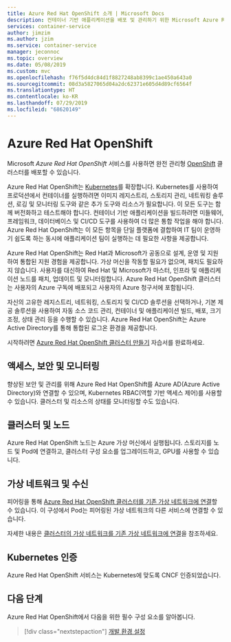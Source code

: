 ```yaml
---
title: Azure Red Hat OpenShift 소개 | Microsoft Docs
description: 컨테이너 기반 애플리케이션을 배포 및 관리하기 위한 Microsoft Azure Red Hat OpenShift의 기능 및 이점을 알아봅니다.
services: container-service
author: jimzim
ms.author: jzim
ms.service: container-service
manager: jeconnoc
ms.topic: overview
ms.date: 05/08/2019
ms.custom: mvc
ms.openlocfilehash: f76f5d4dc84d1f8827248ab8399c1ae450a643a0
ms.sourcegitcommit: 08d3a5827065d04a2dc62371e605d4d89cf6564f
ms.translationtype: HT
ms.contentlocale: ko-KR
ms.lasthandoff: 07/29/2019
ms.locfileid: "68620149"
---
```

# <a name="azure-red-hat-openshift"></a>Azure Red Hat OpenShift

Microsoft *Azure Red Hat OpenShift* 서비스를 사용하면 완전 관리형 [OpenShift](https://www.openshift.com/) 클러스터를 배포할 수 있습니다.

Azure Red Hat OpenShift는 [Kubernetes](https://kubernetes.io/)를 확장합니다. Kubernetes를 사용하여 프로덕션에서 컨테이너를 실행하려면 이미지 레지스트리, 스토리지 관리, 네트워킹 솔루션, 로깅 및 모니터링 도구와 같은 추가 도구와 리소스가 필요합니다. 이 모든 도구는 함께 버전화하고 테스트해야 합니다. 컨테이너 기반 애플리케이션을 빌드하려면 미들웨어, 프레임워크, 데이터베이스 및 CI/CD 도구를 사용하여 더 많은 통합 작업을 해야 합니다. Azure Red Hat OpenShift는 이 모든 항목을 단일 플랫폼에 결합하여 IT 팀이 운영하기 쉽도록 하는 동시에 애플리케이션 팀이 실행하는 데 필요한 사항을 제공합니다.

Azure Red Hat OpenShift는 Red Hat과 Microsoft가 공동으로 설계, 운영 및 지원하여 통합된 지원 경험을 제공합니다. 가상 머신을 작동할 필요가 없으며, 패치도 필요하지 않습니다. 사용자를 대신하여 Red Hat 및 Microsoft가 마스터, 인프라 및 애플리케이션 노드를 패치, 업데이트 및 모니터링합니다. Azure Red Hat OpenShift 클러스터는 사용자의 Azure 구독에 배포되고 사용자의 Azure 청구서에 포함됩니다.

자신의 고유한 레지스트리, 네트워킹, 스토리지 및 CI/CD 솔루션을 선택하거나, 기본 제공 솔루션을 사용하여 자동 소스 코드 관리, 컨테이너 및 애플리케이션 빌드, 배포, 크기 조정, 상태 관리 등을 수행할 수 있습니다. Azure Red Hat OpenShift는 Azure Active Directory를 통해 통합된 로그온 환경을 제공합니다.

시작하려면 [Azure Red Hat OpenShift 클러스터 만들기](tutorial-create-cluster.md) 자습서를 완료하세요.

## <a name="access-security-and-monitoring"></a>액세스, 보안 및 모니터링

향상된 보안 및 관리를 위해 Azure Red Hat OpenShift를 Azure AD(Azure Active Directory)와 연결할 수 있으며, Kubernetes RBAC(역할 기반 액세스 제어)를 사용할 수 있습니다. 클러스터 및 리소스의 상태를 모니터링할 수도 있습니다.

## <a name="cluster-and-node"></a>클러스터 및 노드

Azure Red Hat OpenShift 노드는 Azure 가상 머신에서 실행됩니다. 스토리지를 노드 및 Pod에 연결하고, 클러스터 구성 요소를 업그레이드하고, GPU를 사용할 수 있습니다.

## <a name="virtual-networks-and-ingress"></a>가상 네트워크 및 수신

피어링을 통해 [Azure Red Hat OpenShift 클러스터를 기존 가상 네트워크에 연결](https://docs.microsoft.com/azure/openshift/tutorial-create-cluster#optional-connect-the-clusters-virtual-network-to-an-existing-virtual-network)할 수 있습니다. 이 구성에서 Pod는 피어링된 가상 네트워크의 다른 서비스에 연결할 수 있습니다.

자세한 내용은 [클러스터의 가상 네트워크를 기존 가상 네트워크에 연결](tutorial-create-cluster.md#optional-connect-the-clusters-virtual-network-to-an-existing-virtual-network)을 참조하세요.

## <a name="kubernetes-certification"></a>Kubernetes 인증

Azure Red Hat OpenShift 서비스는 Kubernetes에 맞도록 CNCF 인증되었습니다.

## <a name="next-steps"></a>다음 단계

Azure Red Hat OpenShift에서 다음을 위한 필수 구성 요소를 알아봅니다.

> [!div class="nextstepaction"]
> [개발 환경 설정](howto-setup-environment.md)
